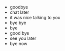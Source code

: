 - goodbye
- chat later
- it was nice talking to you
- bye bye
- bye
- good bye
- see you later
- bye now